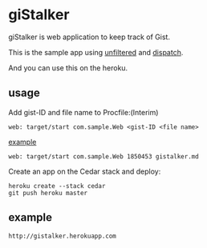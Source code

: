 # giStalker

giStalker is web application to keep track of Gist.

This is the sample app using [unfiltered](https://github.com/unfiltered/unfiltered) and [dispatch](https://github.com/dispatch/dispatch).

And you can use this on the heroku.

## usage

Add gist-ID and file name to Procfile:(Interim)

	web: target/start com.sample.Web <gist-ID <file name>

[example](https://gist.github.com/1850453)

	web: target/start com.sample.Web 1850453 gistalker.md

Create an app on the Cedar stack and deploy:

	heroku create --stack cedar
	git push heroku master


## example

`http://gistalker.herokuapp.com`
